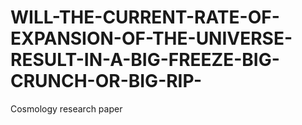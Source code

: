 # WILL-THE-CURRENT-RATE-OF-EXPANSION-OF-THE-UNIVERSE-RESULT-IN-A-BIG-FREEZE-BIG-CRUNCH-OR-BIG-RIP-
Cosmology research paper
